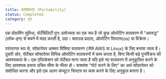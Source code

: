 ```yaml
---
title: पोर्टेबिलिटी (Portability)
status: Completed
category: गुण
---
```


एक प्रोग्रामिंग सुविधा, पोर्टेबिलिटी पुन: प्रयोज्यता का एक रूप है जो कुछ ऑपरेटिंग वातावरण में "अवरुद्ध" (लॉक-इन) से बचने में मदद करती है, उदा। क्लाउड प्रदाता, ऑपरेटिंग सिस्टम(os) या विक्रेता।

परंपरागत रूप से, सॉफ़्टवेयर अक्सर विशिष्ट वातावरण (जैसे AWS या Linux) के लिए बनाया जाता है। दूसरी ओर, पोर्टेबल सॉफ्टवेयर विभिन्न ऑपरेटिंग वातावरणों में काम करता है, बिना किसी बड़े पुनर्विक्रय की आवश्यकता के। एक एप्लिकेशन को पोर्टेबल माना जाता है यदि इसे नए वातावरण में अनुकूलित करने के लिए आवश्यक प्रयास उचित सीमा के भीतर हो। वाक्यांश "पोर्ट करने के लिए" का अर्थ सॉफ़्टवेयर को संशोधित करना और इसे एक अलग कंप्यूटर सिस्टम पर काम करने के लिए अनुकूल बनाना है।
